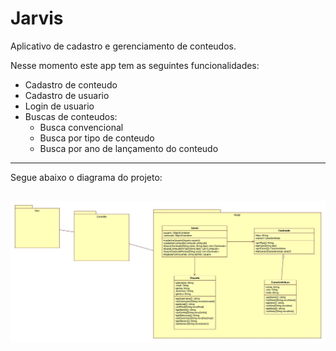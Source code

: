 Jarvis
============

Aplicativo de cadastro e gerenciamento de conteudos.

Nesse momento este app tem as seguintes funcionalidades:
  - Cadastro de conteudo
  - Cadastro de usuario
  - Login de usuario
  - Buscas de conteudos:
      - Busca convencional
      - Busca por tipo de conteudo
      - Busca por ano de lançamento do conteudo
  
------------------------------------

Segue abaixo o diagrama do projeto:

![imagem](imagem/Diagrama.jpg)
------------------------------------
